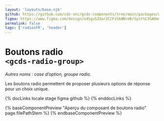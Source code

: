 ```yaml
---
layout: 'layouts/base.njk'
github: https://github.com/cds-snc/gcds-components/tree/main/packages/web/src/components/gcds-radios
figma: https://www.figma.com/design/o4SguSZdar2CCFzSkWNrmB/Syst%C3%A8me-de-design-GC?node-id=348-5024&p=f&m=dev
permalink: false
tags: ['radiosFR', 'header']
---
```


# Boutons radio <br>`<gcds-radio-group>`

_Autres noms : case d’option, groupe radio._

Les boutons radio permettent de proposer plusieurs options de réponse pour un choix unique.

{% docLinks locale stage figma github %}
{% enddocLinks %}

{% baseComponentPreview "Aperçu du composant de boutons radio" page.filePathStem %}
{% endbaseComponentPreview %}
